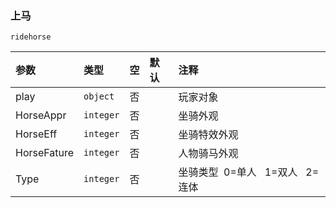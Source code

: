 ### 上马

`ridehorse`

| 参数        | 类型      | 空   | 默认 | 注释                               |
| :---------- | :-------- | :--- | :--- | :--------------------------------- |
| play        | `object`  | 否   |      | 玩家对象                           |
| HorseAppr   | `integer` | 否   |      | 坐骑外观                           |
| HorseEff    | `integer` | 否   |      | 坐骑特效外观                       |
| HorseFature | `integer` | 否   |      | 人物骑马外观                       |
| Type        | `integer` | 否   |      | 坐骑类型  0=单人   1=双人   2=连体 |

